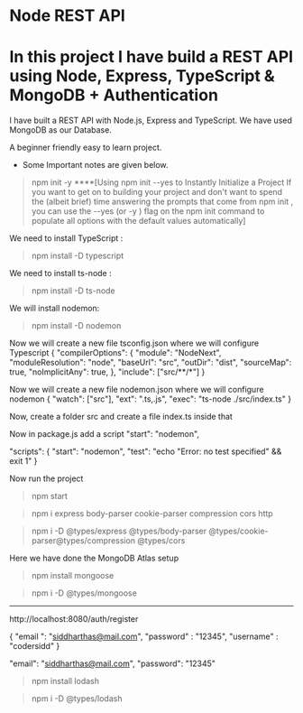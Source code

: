 # Node REST API

# In this project I have build a REST API using Node, Express, TypeScript & MongoDB + Authentication

I have built a REST API with Node.js, Express and TypeScript. We have used MongoDB as our Database.

A beginner friendly easy to learn project.


* Some Important notes are given below.

> npm init -y
****[Using npm init --yes to Instantly Initialize a Project
If you want to get on to building your project and don't want to spend the (albeit brief) time answering the prompts that come from npm init , you can use the --yes (or -y ) flag on the npm init command to populate all options with the default values automatically]

We need to install TypeScript : 
> npm install -D typescript

We need to install ts-node : 
> npm install -D ts-node

We will install nodemon:
> npm install -D nodemon

Now we will create a new file tsconfig.json where we will configure Typescript
{
    "compilerOptions": {
        "module": "NodeNext",
        "moduleResolution": "node",
        "baseUrl": "src",
        "outDir": "dist",
        "sourceMap": true,
        "noImplicitAny": true,
    },
    "include": ["src/**/*"]
}

Now we will create a new file nodemon.json where we will configure nodemon
{
    "watch": ["src"],
    "ext": ".ts,.js",
    "exec": "ts-node ./src/index.ts"
}

Now, create a folder src and create a file index.ts inside that

Now in package.js add a script "start": "nodemon",

"scripts": {
    "start": "nodemon",
    "test": "echo \"Error: no test specified\" && exit 1"
  }

Now run the project
> npm start

> npm i express body-parser cookie-parser compression cors http

> npm i -D @types/express @types/body-parser @types/cookie-parser@types/compression @types/cors

Here we have done the MongoDB Atlas setup 

> npm install mongoose

> npm i -D @types/mongoose

-------------------------------------------------------------

http://localhost:8080/auth/register

{
  "email ": "siddharthas@mail.com",
  "password" : "12345",
  "username" : "codersidd"
}

"email": "siddharthas@mail.com",
  "password": "12345"

> npm install lodash

> npm i -D @types/lodash













































